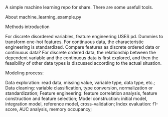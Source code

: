A simple machine learning repo for share. There are some usefull tools.

About machine_learning_example.py

Methods introduction

  For discrete disordered variables, feature engineering USES pd. Dummies to transform one-hot features.
  For continuous data, the characteristic engineering is standardized. Compare features as discrete ordered data or continuous data?
  For discrete ordered data, the relationship between the dependent variable and the continuous data is first explored, and then the feasibility of other data types is discussed according to the actual situation.

Modeling process:

  Data exploration: read data, missing value, variable type, data type, etc.;
  Data cleaning: variable classification, type conversion, normalization or standardization;
  Feature engineering: feature correlation analysis, feature construction and feature selection;
  Model construction: initial model, integration model, reference model, cross-validation;
  Index evaluation: f1-score, AUC analysis, memory occupancy;


